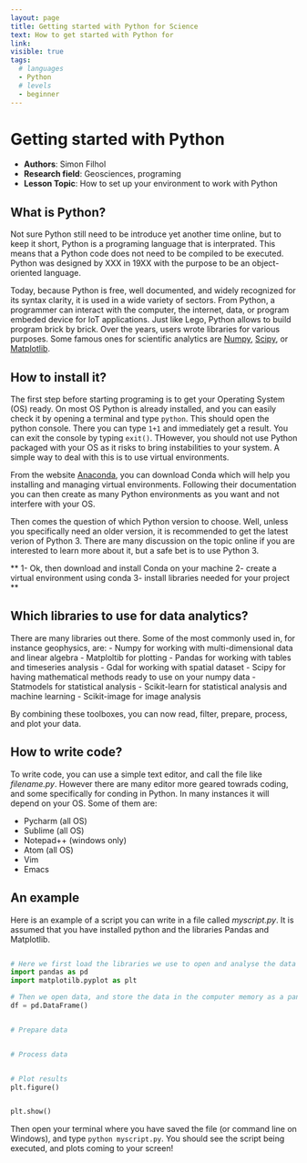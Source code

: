 ```yaml
---
layout: page
title: Getting started with Python for Science
text: How to get started with Python for 
link: 
visible: true
tags:
  # languages
  - Python
  # levels
  - beginner
---
```


<!-- change visible to true if you want it on the site -->
<!-- remove any tags listed above that are not relevant -->

# Getting started with Python

 - **Authors**: Simon Filhol
 - **Research field**: Geosciences, programing
 - **Lesson Topic**: How to set up your environment to work with Python

## What is Python?

Not sure Python still need to be introduce yet another time online, but to keep it short, Python is a programing language that is interprated. This means that a Python code does not need to be compiled to be executed. Python was designed by XXX in 19XX with the purpose to be an object-oriented language. 

Today, because Python is free, well documented, and widely recognized for its syntax clarity, it is used in a wide variety of sectors. From Python, a programmer can interact with the computer, the internet, data, or program embeded device for IoT applications. Just like Lego, Python allows to build program brick by brick. Over the years, users wrote libraries for various purposes. Some famous ones for scientific analytics are [Numpy](), [Scipy](), or [Matplotlib]().


## How to install it?

The first step before starting programing is to get your Operating System (OS) ready. On most OS Python is already installed, and you can easily check it by opening a terminal and type `python`. This should open the python console. There you can type `1+1` and immediately get a result. You can exit the console by typing `exit()`. THowever, you should not use Python packaged with your OS as it risks to bring instabilities to your system. A simple way to deal with this is to use virtual environments.

From the website [Anaconda](), you can download Conda which will help you installing and managing virtual environments. Following their documentation you can then create as many Python environments as you want and not interfere with your OS. 

Then comes the question of which Python version to choose. Well, unless you specifically need an older version, it is recommended to get the latest verion of Python 3. There are many discussion on the topic online if you are interested to learn more about it, but a safe bet is to use Python 3. 

**
1- Ok, then download and install Conda on your machine
2- create a virtual environment using conda
3- install libraries needed for your project
**

## Which libraries to use for data analytics?

There are many libraries out there. Some of the most commonly used in, for instance geophysics, are:
	- Numpy for working with multi-dimensional data and linear algebra
	- Matploltib for plotting
	- Pandas for working with tables and timeseries analysis
	- Gdal for working with spatial dataset
	- Scipy for having mathematical methods ready to use on your numpy data
	- Statmodels for statistical analysis
	- Scikit-learn for statistical analysis and machine learning
	- Scikit-image for image analysis

By combining these toolboxes, you can now read, filter, prepare, process, and plot your data. 

## How to write code?

To write code, you can use a simple text editor, and call the file like *filename.py*. However there are many editor more geared towrads coding, and some specifically for conding in Python. In many instances it will depend on your OS. Some of them are:
- Pycharm (all OS)
- Sublime (all OS)
- Notepad++ (windows only)
- Atom (all OS)
- Vim
- Emacs

## An example

Here is an example of a script you can write in a file called *myscript.py*. It is assumed that you have installed python and the libraries Pandas and Matplotlib. 

```Python

# Here we first load the libraries we use to open and analyse the data
import pandas as pd 
import matplotilb.pyplot as plt

# Then we open data, and store the data in the computer memory as a pandas DataFrame object
df = pd.DataFrame()


# Prepare data


# Process data


# Plot results
plt.figure()


plt.show()

```

Then open your terminal where you have saved the file (or command line on Windows), and type `python myscript.py`. You should see the script being executed, and plots coming to your screen!



